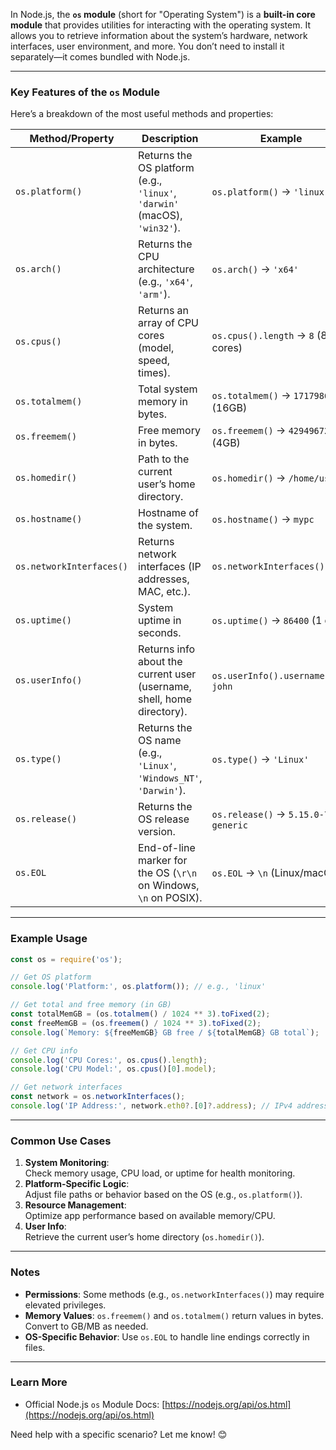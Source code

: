In Node.js, the **`os` module** (short for "Operating System") is a **built-in core module** that provides utilities for interacting with the operating system. It allows you to retrieve information about the system’s hardware, network interfaces, user environment, and more. You don’t need to install it separately—it comes bundled with Node.js.

---

### **Key Features of the `os` Module**
Here’s a breakdown of the most useful methods and properties:

| **Method/Property**       | **Description**                                                                 | **Example**                          |
|---------------------------|---------------------------------------------------------------------------------|--------------------------------------|
| `os.platform()`           | Returns the OS platform (e.g., `'linux'`, `'darwin'` (macOS), `'win32'`).      | `os.platform()` → `'linux'`          |
| `os.arch()`               | Returns the CPU architecture (e.g., `'x64'`, `'arm'`).                         | `os.arch()` → `'x64'`                |
| `os.cpus()`               | Returns an array of CPU cores (model, speed, times).                           | `os.cpus().length` → `8` (8 cores)   |
| `os.totalmem()`           | Total system memory in bytes.                                                  | `os.totalmem()` → `17179869184` (16GB)|
| `os.freemem()`            | Free memory in bytes.                                                          | `os.freemem()` → `4294967296` (4GB)  |
| `os.homedir()`            | Path to the current user’s home directory.                                     | `os.homedir()` → `/home/user`        |
| `os.hostname()`           | Hostname of the system.                                                        | `os.hostname()` → `mypc`             |
| `os.networkInterfaces()`  | Returns network interfaces (IP addresses, MAC, etc.).                          | `os.networkInterfaces().eth0`        |
| `os.uptime()`             | System uptime in seconds.                                                      | `os.uptime()` → `86400` (1 day)      |
| `os.userInfo()`           | Returns info about the current user (username, shell, home directory).         | `os.userInfo().username` → `john`    |
| `os.type()`               | Returns the OS name (e.g., `'Linux'`, `'Windows_NT'`, `'Darwin'`).             | `os.type()` → `'Linux'`              |
| `os.release()`            | Returns the OS release version.                                                | `os.release()` → `5.15.0-76-generic` |
| `os.EOL`                  | End-of-line marker for the OS (`\r\n` on Windows, `\n` on POSIX).              | `os.EOL` → `\n` (Linux/macOS)        |

---

### **Example Usage**
```javascript
const os = require('os');

// Get OS platform
console.log('Platform:', os.platform()); // e.g., 'linux'

// Get total and free memory (in GB)
const totalMemGB = (os.totalmem() / 1024 ** 3).toFixed(2);
const freeMemGB = (os.freemem() / 1024 ** 3).toFixed(2);
console.log(`Memory: ${freeMemGB} GB free / ${totalMemGB} GB total`);

// Get CPU info
console.log('CPU Cores:', os.cpus().length);
console.log('CPU Model:', os.cpus()[0].model);

// Get network interfaces
const network = os.networkInterfaces();
console.log('IP Address:', network.eth0?.[0]?.address); // IPv4 address
```

---

### **Common Use Cases**
1. **System Monitoring**:  
   Check memory usage, CPU load, or uptime for health monitoring.
2. **Platform-Specific Logic**:  
   Adjust file paths or behavior based on the OS (e.g., `os.platform()`).
3. **Resource Management**:  
   Optimize app performance based on available memory/CPU.
4. **User Info**:  
   Retrieve the current user’s home directory (`os.homedir()`).

---

### **Notes**
- **Permissions**: Some methods (e.g., `os.networkInterfaces()`) may require elevated privileges.
- **Memory Values**: `os.freemem()` and `os.totalmem()` return values in bytes. Convert to GB/MB as needed.
- **OS-Specific Behavior**: Use `os.EOL` to handle line endings correctly in files.

---

### **Learn More**
- Official Node.js `os` Module Docs: [https://nodejs.org/api/os.html](https://nodejs.org/api/os.html)

Need help with a specific scenario? Let me know! 😊
